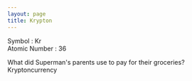 ```yaml
---
layout: page
title: Krypton
---
```



Symbol : Kr  
Atomic Number : 36  

What did Superman's parents use to pay for their groceries?
Kryptoncurrency
